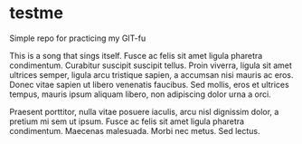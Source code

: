 # testme
Simple repo for practicing my GIT-fu

This is a song that sings itself. Fusce ac felis sit amet ligula pharetra condimentum. Curabitur suscipit suscipit tellus. Proin viverra, ligula sit amet ultrices semper, ligula arcu tristique sapien, a accumsan nisi mauris ac eros. Donec vitae sapien ut libero venenatis faucibus. Sed mollis, eros et ultrices tempus, mauris ipsum aliquam libero, non adipiscing dolor urna a orci.

Praesent porttitor, nulla vitae posuere iaculis, arcu nisl dignissim dolor, a pretium mi sem ut ipsum. Fusce ac felis sit amet ligula pharetra condimentum. Maecenas malesuada. Morbi nec metus. Sed lectus.

